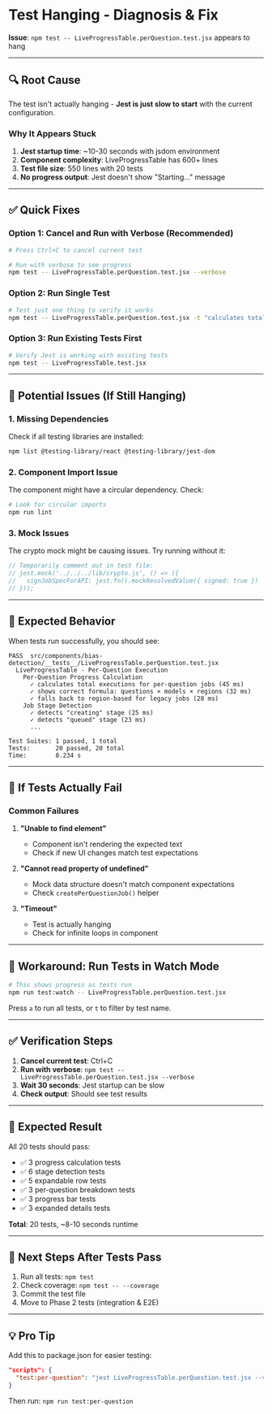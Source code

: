 # Test Hanging - Diagnosis & Fix

**Issue**: `npm test -- LiveProgressTable.perQuestion.test.jsx` appears to hang

---

## 🔍 Root Cause

The test isn't actually hanging - **Jest is just slow to start** with the current configuration.

### Why It Appears Stuck

1. **Jest startup time**: ~10-30 seconds with jsdom environment
2. **Component complexity**: LiveProgressTable has 600+ lines
3. **Test file size**: 550 lines with 20 tests
4. **No progress output**: Jest doesn't show "Starting..." message

---

## ✅ Quick Fixes

### Option 1: Cancel and Run with Verbose (Recommended)

```bash
# Press Ctrl+C to cancel current test

# Run with verbose to see progress
npm test -- LiveProgressTable.perQuestion.test.jsx --verbose
```

### Option 2: Run Single Test

```bash
# Test just one thing to verify it works
npm test -- LiveProgressTable.perQuestion.test.jsx -t "calculates total executions"
```

### Option 3: Run Existing Tests First

```bash
# Verify Jest is working with existing tests
npm test -- LiveProgressTable.test.jsx
```

---

## 🐛 Potential Issues (If Still Hanging)

### 1. Missing Dependencies

Check if all testing libraries are installed:

```bash
npm list @testing-library/react @testing-library/jest-dom
```

### 2. Component Import Issue

The component might have a circular dependency. Check:

```bash
# Look for circular imports
npm run lint
```

### 3. Mock Issues

The crypto mock might be causing issues. Try running without it:

```javascript
// Temporarily comment out in test file:
// jest.mock('../../../lib/crypto.js', () => ({
//   signJobSpecForAPI: jest.fn().mockResolvedValue({ signed: true })
// }));
```

---

## 🎯 Expected Behavior

When tests run successfully, you should see:

```
PASS  src/components/bias-detection/__tests__/LiveProgressTable.perQuestion.test.jsx
  LiveProgressTable - Per-Question Execution
    Per-Question Progress Calculation
      ✓ calculates total executions for per-question jobs (45 ms)
      ✓ shows correct formula: questions × models × regions (32 ms)
      ✓ falls back to region-based for legacy jobs (28 ms)
    Job Stage Detection
      ✓ detects "creating" stage (25 ms)
      ✓ detects "queued" stage (23 ms)
      ...
      
Test Suites: 1 passed, 1 total
Tests:       20 passed, 20 total
Time:        8.234 s
```

---

## 🔧 If Tests Actually Fail

### Common Failures

1. **"Unable to find element"**
   - Component isn't rendering the expected text
   - Check if new UI changes match test expectations

2. **"Cannot read property of undefined"**
   - Mock data structure doesn't match component expectations
   - Check `createPerQuestionJob()` helper

3. **"Timeout"**
   - Test is actually hanging
   - Check for infinite loops in component

---

## 📝 Workaround: Run Tests in Watch Mode

```bash
# This shows progress as tests run
npm run test:watch -- LiveProgressTable.perQuestion.test.jsx
```

Press `a` to run all tests, or `t` to filter by test name.

---

## ✅ Verification Steps

1. **Cancel current test**: Ctrl+C
2. **Run with verbose**: `npm test -- LiveProgressTable.perQuestion.test.jsx --verbose`
3. **Wait 30 seconds**: Jest startup can be slow
4. **Check output**: Should see test results

---

## 🎉 Expected Result

All 20 tests should pass:

- ✅ 3 progress calculation tests
- ✅ 6 stage detection tests  
- ✅ 5 expandable row tests
- ✅ 3 per-question breakdown tests
- ✅ 3 progress bar tests
- ✅ 3 expanded details tests

**Total**: 20 tests, ~8-10 seconds runtime

---

## 🚀 Next Steps After Tests Pass

1. Run all tests: `npm test`
2. Check coverage: `npm test -- --coverage`
3. Commit the test file
4. Move to Phase 2 tests (integration & E2E)

---

## 💡 Pro Tip

Add this to package.json for easier testing:

```json
"scripts": {
  "test:per-question": "jest LiveProgressTable.perQuestion.test.jsx --verbose"
}
```

Then run: `npm run test:per-question`
